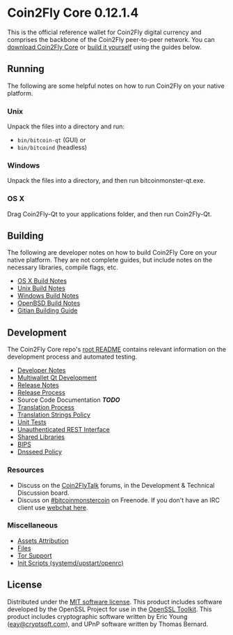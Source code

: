 Coin2Fly Core 0.12.1.4
=====================

This is the official reference wallet for Coin2Fly digital currency and comprises the backbone of the Coin2Fly peer-to-peer network. You can [download Coin2Fly Core](https://www.bitcoinmonster.org/downloads/) or [build it yourself](#building) using the guides below.

Running
---------------------
The following are some helpful notes on how to run Coin2Fly on your native platform.

### Unix

Unpack the files into a directory and run:

- `bin/bitcoin-qt` (GUI) or
- `bin/bitcoind` (headless)

### Windows

Unpack the files into a directory, and then run bitcoinmonster-qt.exe.

### OS X

Drag Coin2Fly-Qt to your applications folder, and then run Coin2Fly-Qt.

Building
---------------------
The following are developer notes on how to build Coin2Fly Core on your native platform. They are not complete guides, but include notes on the necessary libraries, compile flags, etc.

- [OS X Build Notes](build-osx.md)
- [Unix Build Notes](build-unix.md)
- [Windows Build Notes](build-windows.md)
- [OpenBSD Build Notes](build-openbsd.md)
- [Gitian Building Guide](gitian-building.md)

Development
---------------------
The Coin2Fly Core repo's [root README](/README.md) contains relevant information on the development process and automated testing.

- [Developer Notes](developer-notes.md)
- [Multiwallet Qt Development](multiwallet-qt.md)
- [Release Notes](release-notes.md)
- [Release Process](release-process.md)
- Source Code Documentation ***TODO***
- [Translation Process](translation_process.md)
- [Translation Strings Policy](translation_strings_policy.md)
- [Unit Tests](unit-tests.md)
- [Unauthenticated REST Interface](REST-interface.md)
- [Shared Libraries](shared-libraries.md)
- [BIPS](bips.md)
- [Dnsseed Policy](dnsseed-policy.md)

### Resources
* Discuss on the [Coin2FlyTalk](https://bitcoinmonstertalk.org/) forums, in the Development & Technical Discussion board.
* Discuss on [#bitcoinmonstercoin](http://webchat.freenode.net/?channels=bitcoinmonstercoin) on Freenode. If you don't have an IRC client use [webchat here](http://webchat.freenode.net/?channels=bitcoinmonstercoin).

### Miscellaneous
- [Assets Attribution](assets-attribution.md)
- [Files](files.md)
- [Tor Support](tor.md)
- [Init Scripts (systemd/upstart/openrc)](init.md)

License
---------------------
Distributed under the [MIT software license](http://www.opensource.org/licenses/mit-license.php).
This product includes software developed by the OpenSSL Project for use in the [OpenSSL Toolkit](https://www.openssl.org/). This product includes
cryptographic software written by Eric Young ([eay@cryptsoft.com](mailto:eay@cryptsoft.com)), and UPnP software written by Thomas Bernard.
